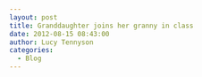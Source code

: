 ```yaml
---
layout: post
title: Granddaughter joins her granny in class
date: 2012-08-15 08:43:00
author: Lucy Tennyson
categories:
  - Blog
---
```

